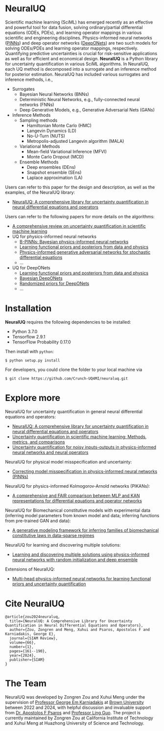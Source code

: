 # NeuralUQ
Scientific machine learning (SciML) has emerged recently as an effective and powerful tool for data fusion, solving ordinary/partial differential equations (ODEs, PDEs), and learning operator mappings in various scientific and engineering disciplines. Physics-informed neural networks ([PINNs](https://www.sciencedirect.com/science/article/pii/S0021999118307125)) and deep operator networks ([DeepONets](https://www.nature.com/articles/s42256-021-00302-5)) are two such models for solving ODEs/PDEs and learning operator mappings, respectively. Quantifying predictive uncertainties is crucial for risk-sensitive applications as well as for efficient and economical design. **NeuralUQ** is a Python library for uncertainty quantification in various SciML algorithms. In NeuralUQ, each UQ method is decomposed into a surrogate and an inference method for posterior estimation. NeuralUQ has included various surrogates and inference methods, i.e., 
- Surrogates
  - Bayesian Neural Networks (BNNs)
  - Deterministic Neural Networks, e.g., fully-connected neural networks (FNNs)
  - Deep Generative Models, e.g., Generative Adversarial Nets (GANs)
- Inference Methods
  - Sampling methods
    - Hamiltonian Monte Carlo (HMC)
    - Langevin Dynamics (LD)
    - No-U-Turn (NUTS)
    - Metropolis-adjusted Langevin algorithm (MALA)
  - Variational Methods
    - Mean-field Variational Inference (MFVI)
    - Monte Carlo Dropout (MCD)
  - Ensemble Methods
    - Deep ensembles (DEns)
    - Snapshot ensemble (SEns)
    - Laplace approximation (LA)
    
Users can refer to this paper for the design and description, as well as the examples, of the NeuralUQ library:
- [NeuralUQ: A comprehensive library for uncertainty quantification in neural differential equations and operators](https://epubs.siam.org/doi/pdf/10.1137/22M1518189)

Users can refer to the following papers for more details on the algorithms:
- [A comprehensive review on uncertainty quantification in scientific machine learning](https://www.sciencedirect.com/science/article/pii/S0021999122009652)
- UQ for physics-informed neural networks
  - [B-PINNs: Bayesian physics-informed neural networks](https://www.sciencedirect.com/science/article/pii/S0021999120306872)
  - [Learning functional priors and posteriors from data and physics](https://www.sciencedirect.com/science/article/pii/S0021999122001358)
  - [Physics-informed generative adversarial networks for stochastic differential equations](https://epubs.siam.org/doi/abs/10.1137/18M1225409)
  - ...
- UQ for DeepONets
  - [Learning functional priors and posteriors from data and physics](https://www.sciencedirect.com/science/article/pii/S0021999122001358)
  - [Bayesian DeepONets](https://arxiv.org/abs/2111.02484)
  - [Randomized priors for DeepONets](https://www.sciencedirect.com/science/article/pii/S0045782522004595)
  - ...
# Installation
**NeuralUQ** requires the following dependencies to be installed:

- Python 3.7.0
- Tensorflow 2.9.1
- TensorFlow Probability 0.17.0

Then install with `python`:

```
$ python setup.py install
```

For developers, you could clone the folder to your local machine via
```
$ git clone https://github.com/Crunch-UQ4MI/neuraluq.git
```

# Explore more

NeuralUQ for uncertainty quantification in general neural differential equations and operators:
- [NeuralUQ: A comprehensive library for uncertainty quantification in neural differential equations and operators](https://epubs.siam.org/doi/abs/10.1137/22M1518189)
- [Uncertainty quantification in scientific machine learning: Methods, metrics, and comparisons](https://www.sciencedirect.com/science/article/pii/S0021999122009652)
- [Uncertainty quantification for noisy inputs-outputs in physics-informed neural networks and neural operators](https://www.sciencedirect.com/science/article/pii/S0045782524007333)

NeuralUQ for physical model misspecification and uncertainty:
- [Correcting model misspecification in physics-informed neural networks (PINNs)](https://www.sciencedirect.com/science/article/pii/S0021999124001670)

NeuralUQ for physics-informed Kolmogorov-Arnold networks (PIKANs):
- [A comprehensive and FAIR comparison between MLP and KAN representations for differential equations and operator networks](https://www.sciencedirect.com/science/article/pii/S0045782524005462)

NeuralUQ for Biomechanical constitutive models with experimental data (inferring model parameters from known model and data; inferring functions from pre-trained GAN and data): 
- [A generative modeling framework for inferring families of biomechanical constitutive laws in data-sparse regimes](https://www.sciencedirect.com/science/article/pii/S0022509623002284?dgcid=rss_sd_all)

NeuralUQ for learning and discovering multiple solutions:
- [Learning and discovering multiple solutions using physics-informed neural networks with random initialization and deep ensemble](https://arxiv.org/abs/2503.06320)

Extensions of NeuralUQ:
- [Multi-head physics-informed neural networks for learning functional priors and uncertainty quantification](https://www.sciencedirect.com/science/article/abs/pii/S002199912500230X)

# Cite NeuralUQ
```
@article{zou2024neuraluq,
  title={NeuralUQ: A Comprehensive Library for Uncertainty Quantification in Neural Differential Equations and Operators},
  author={Zou, Zongren and Meng, Xuhui and Psaros, Apostolos F and Karniadakis, George E},
  journal={SIAM Review},
  volume={66},
  number={1},
  pages={161--190},
  year={2024},
  publisher={SIAM}
}
```


# The Team

NeuralUQ was developed by Zongren Zou and Xuhui Meng under the supervision of [Professor George Em Karniadakis](https://sites.brown.edu/crunch-group/) at [Brown University](https://www.brown.edu/) between 2022 and 2024, with helpful discussion and invaluable support from [Dr. Apostolos F Psaros](https://www.afpsaros.com/) and [Professor Ling Guo](https://scholar.google.com/citations?user=Ys5ZVhEAAAAJ&hl=en). The project is currently maintained by Zongren Zou at California Institute of Technology and Xuhui Meng at Huazhong University of Science and Technology.
